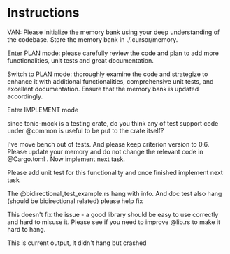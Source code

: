 # Instructions

VAN: Please initialize the memory bank using your deep understanding of the codebase. Store the memory bank in ./.cursor/memory.

Enter PLAN mode: please carefully review the code and plan to add more functionalities, unit tests and great documentation.

Switch to PLAN mode: thoroughly examine the code and strategize to enhance it with additional functionalities, comprehensive unit tests, and excellent documentation. Ensure that the memory bank is updated accordingly.

Enter IMPLEMENT mode

since tonic-mock is a testing crate, do you think any of test support code under @common  is useful to be put to the crate itself?

I've move bench out of tests. And please keep criterion version to 0.6. Please update your memory and do not change the relevant code in @Cargo.toml . Now implement next task.

Please add unit test for this functionality and once finished implement next task

The @bidirectional_test_example.rs hang with info. And doc test also hang (should be bidirectional related) please help fix

This doesn't fix the issue - a good library should be easy to use correctly and hard to misuse it. Please see if you need to improve @lib.rs to make it hard to hang.

This is current output, it didn't hang but crashed
